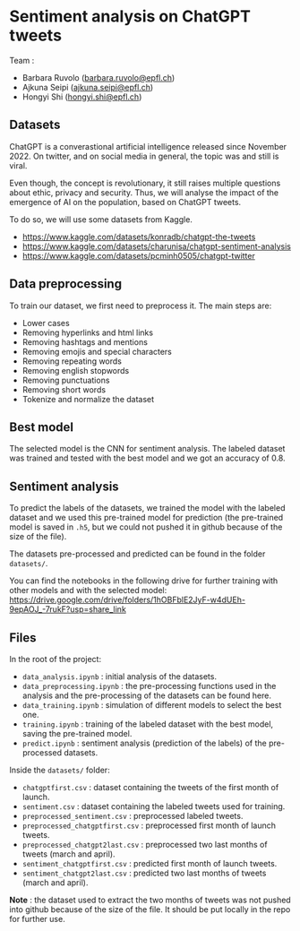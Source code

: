 # Sentiment analysis on ChatGPT tweets

Team :
- Barbara Ruvolo (barbara.ruvolo@epfl.ch)
- Ajkuna Seipi (ajkuna.seipi@epfl.ch) 
- Hongyi Shi (hongyi.shi@epfl.ch) 

## Datasets 

ChatGPT is a converastional artificial intelligence released since November 2022. On twitter, and on social media in general, the topic was and still is viral. 

Even though, the concept is revolutionary, it still raises multiple questions about ethic, privacy and security.
Thus, we will analyse the impact of the emergence of AI on the population, based on ChatGPT tweets. 

To do so, we will use some datasets from Kaggle. 
* https://www.kaggle.com/datasets/konradb/chatgpt-the-tweets
* https://www.kaggle.com/datasets/charunisa/chatgpt-sentiment-analysis
* https://www.kaggle.com/datasets/pcminh0505/chatgpt-twitter


## Data preprocessing 

To train our dataset, we first need to preprocess it. The main steps are: 
* Lower cases 
* Removing hyperlinks and html links 
* Removing hashtags and mentions 
* Removing emojis and special characters 
* Removing repeating words 
* Removing english stopwords 
* Removing punctuations 
* Removing short words
* Tokenize and normalize the dataset 

## Best model

The selected model is the CNN for sentiment analysis. 
The labeled dataset was trained and tested with the best model and we got an accuracy of 0.8. 

## Sentiment analysis

To predict the labels of the datasets, we trained the model with the labeled dataset and we used this pre-trained model for prediction (the pre-trained model is saved in `.h5`, but we could not pushed it in github because of the size of the file). 

The datasets pre-processed and predicted can be found in the folder `datasets/`. 

You can find the notebooks in the following drive for further training with other models and with the selected model: 
https://drive.google.com/drive/folders/1hOBFblE2JyF-w4dUEh-9epAOJ_-7rukF?usp=share_link

## Files 

In the root of the project: 

* `data_analysis.ipynb` : initial analysis of the datasets. 
* `data_preprocessing.ipynb` : the pre-processing functions used in the analysis and the pre-processing of the datasets can be found here. 
* `data_training.ipynb` : simulation of different models to select the best one. 
* `training.ipynb` : training of the labeled dataset with the best model, saving the pre-trained model. 
* `predict.ipynb` : sentiment analysis (prediction of the labels) of the pre-processed datasets. 

Inside the `datasets/` folder:

* `chatgptfirst.csv` : dataset containing the tweets of the first month of launch. 
* `sentiment.csv` : dataset containing the labeled tweets used for training.
* `preprocessed_sentiment.csv` : preprocessed labeled tweets. 
* `preprocessed_chatgptfirst.csv` : preprocessed first month of launch tweets.
* `preprocessed_chatgpt2last.csv` : preprocessed two last months of tweets (march and april). 
* `sentiment_chatgptfirst.csv` : predicted first month of launch tweets.
* `sentiment_chatgpt2last.csv` : predicted two last months of tweets (march and april). 

**Note** : the dataset used to extract the two months of tweets was not pushed into github because of the size of the file. It should be put locally in the repo for further use. 

